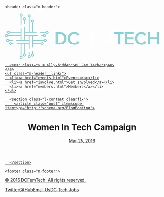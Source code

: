 <!DOCTYPE html>
<html>

  <head>
  <meta charset="utf-8">
  <meta http-equiv="X-UA-Compatible" content="IE=edge">
  <meta name="viewport" content="width=device-width, initial-scale=1">
  <title>Women In Tech Campaign</title>
  <meta name="description" content="">

  <link rel="stylesheet" href="css/main.css">
  <link rel="canonical" href="http://www.allypalanzi.github.io/dcft-website/womenintechcampaign">
  <link rel="icon" type="image/png" href="assets/fav.png">

  
  <script type="text/javascript" src="//code.jquery.com/jquery-1.11.0.min.js"></script>
  <script type="text/javascript" src="//code.jquery.com/jquery-migrate-1.2.1.min.js"></script>

  <!-- slick jquery carousel  -->
  <link rel="stylesheet" type="text/css" href="slick/slick.css"/>
  <link rel="stylesheet" type="text/css" href="slick/slick-theme.css"/>

  <script type="text/javascript" src="slick/slick.min.js"></script>
        
   <script type="text/javascript">
    $(document).ready(function(){
      console.log('ready');
      $('.carousel-wrapper').slick({
        dots: true,
        infinite: true,
        speed: 700,
        autoplay:true,
        autoplaySpeed: 2000,
        arrows:false,
        slidesToShow: 5
      });
    });
  </script>
  

</head>


  <body>

    <header class="m-header">
  <div class="l-wrapper-large">
    <a href="index.html" class="m-header__logo">
      <svg version="1.1" id="Layer_1" xmlns="http://www.w3.org/2000/svg" xmlns:xlink="http://www.w3.org/1999/xlink" x="0px" y="0px"
   viewBox="0 0 744.3 218.9" enable-background="new 0 0 744.3 218.9" xml:space="preserve">
<g class="color2">
  <path fill="#fff" d="M59.6,147.3L59.6,147.3c-0.9-1.3-1.6-2.7-2.4-4.1h0c-1.9-3.6-3.4-7.4-4.4-11.4h0c-0.1-0.4-0.2-0.7-0.3-1.1
    c0-0.1-0.1-0.2-0.1-0.3c-0.1-0.4-0.2-0.7-0.2-1.1c0-0.2-0.1-0.4-0.1-0.6c-0.1-0.3-0.1-0.7-0.2-1h0c0-0.2-0.1-0.3-0.1-0.5
    c-0.1-0.3-0.1-0.6-0.1-0.9c0-0.2-0.1-0.5-0.1-0.7c0-0.4-0.1-0.7-0.1-1.1c0-0.2,0-0.4-0.1-0.5c-0.1-0.5-0.1-1.1-0.1-1.6
    c0-0.2,0-0.3,0-0.5c0-0.4-0.1-0.9-0.1-1.3c0-0.2,0-0.3,0-0.5c0-0.6,0-1.1,0-1.7c0-0.5,0-1,0-1.5c0-0.2,0-0.3,0-0.5
    c0-0.3,0-0.6,0-0.9c0.1-2.3,0.4-4.5,0.8-6.8H48c-0.4,2.1-0.6,4.2-0.7,6.3l0,0c0,0.1,0,0.1,0,0.2c0,0.3,0,0.7,0,1c0,0.2,0,0.4,0,0.5
    c0,0.5,0,1.1,0,1.6c0,0.6,0,1.2,0,1.8c0,0.2,0,0.4,0,0.5c0,0.5,0,0.9,0.1,1.4c0,0.2,0,0.3,0,0.5c0,0.6,0.1,1.2,0.2,1.8
    c0,0.2,0,0.3,0.1,0.5c0,0.4,0.1,0.8,0.2,1.3c0,0.2,0.1,0.5,0.1,0.7c0,0.3,0.1,0.6,0.1,0.8h0c0,0.1,0,0.2,0,0.3
    c0.1,0.4,0.1,0.8,0.2,1.2c0.1,0.3,0.1,0.6,0.2,0.9c0.1,0.3,0.1,0.7,0.2,1c0,0.2,0.1,0.4,0.1,0.5c0,0,0,0,0,0c0,0,0,0,0,0
    c0.2,0.9,0.5,1.9,0.7,2.8l0,0c0.7,2.6,1.7,5,2.7,7.4l0,0c0.2,0.4,0.4,0.8,0.6,1.2c0.1,0.1,0.1,0.2,0.2,0.3c0.5,1.1,1.1,2.2,1.7,3.3
    c0.1,0.1,0.2,0.3,0.2,0.4c4.5,7.9,10.8,14.6,18.5,19.6l0,0c0.9,0.6,1.9,1.2,2.8,1.7v-4.7C69.6,159.6,63.9,153.9,59.6,147.3z"/>
  <path fill="#fff" d="M150.2,89.2L150.2,89.2c0.7,1.1,1.4,2.2,2,3.3c0.1,0.2,0.3,0.5,0.4,0.7h0c1.9,3.6,3.4,7.4,4.5,11.4h0
    c0.3,1.3,0.6,2.7,0.9,4c0,0,0,0,0,0c0.3,1.8,0.6,3.6,0.7,5.5c0,0.1,0,0.2,0,0.4c0,0.3,0,0.7,0.1,1c0,0.2,0,0.5,0,0.7
    c0,0.2,0,0.5,0,0.7c0,0.5,0,1,0,1.5c0,0.5,0,1,0,1.5c0,0.2,0,0.3,0,0.5c0,0.3,0,0.7,0,1c0,0.2,0,0.4,0,0.6c0,0.3,0,0.6-0.1,0.9
    c0,0.2,0,0.5-0.1,0.7c0,0.3-0.1,0.5-0.1,0.8c-0.1,1.1-0.3,2.2-0.5,3.3h4.1c0.1-0.8,0.2-1.5,0.3-2.3l0,0c0-0.2,0-0.4,0.1-0.6
    c0-0.3,0.1-0.6,0.1-0.9c0-0.2,0-0.5,0.1-0.7c0-0.3,0.1-0.7,0.1-1c0-0.2,0-0.4,0-0.6c0-0.4,0-0.8,0.1-1.1c0-0.2,0-0.3,0-0.5
    c0-0.5,0-1.1,0-1.7c0-0.5,0-1.1,0-1.6c0-0.1,0-0.2,0-0.4c0-0.4,0-0.9-0.1-1.3c0-0.1,0-0.2,0-0.3c0-0.5-0.1-1-0.1-1.4
    c0-0.1,0-0.1,0-0.2c-0.1-1.5-0.3-3-0.6-4.5c0,0,0,0,0,0c-0.2-1.2-0.5-2.5-0.7-3.7c0,0,0,0,0,0c-0.2-0.6-0.3-1.3-0.5-1.9
    c0,0,0-0.1,0-0.1c-0.1-0.5-0.3-1-0.4-1.5c0-0.1,0-0.2-0.1-0.2c-0.1-0.4-0.3-0.8-0.4-1.2c-0.8-2.4-1.7-4.7-2.8-6.9
    c-0.2-0.5-0.4-0.9-0.7-1.4c-0.5-0.9-1-1.8-1.5-2.7c-4-6.8-9.3-12.7-15.6-17.4l0,0c-1.7-1.2-3.5-2.4-5.3-3.5v4.7
    C140.5,77.2,146,82.7,150.2,89.2z"/>
  <path fill="#fff" d="M46.1,147.3c-0.6-1.3-1.2-2.7-1.8-4.1c-1.5-3.7-2.6-7.5-3.4-11.4c-0.3-1.3-0.5-2.7-0.7-4.1
    c-0.4-2.8-0.6-5.6-0.6-8.5c0-3.6,0.3-7.1,0.9-10.6h-4.1c-0.5,3.4-0.8,7-0.8,10.6c0,2.9,0.2,5.7,0.5,8.5c0.2,1.4,0.4,2.7,0.6,4.1
    c0.7,3.9,1.8,7.7,3.1,11.4c0.5,1.4,1.1,2.7,1.7,4.1c6.9,15.4,19.2,27.9,34.5,34.9v-4.5C63.1,171.2,52.5,160.5,46.1,147.3z"/>
  <path fill="#fff" d="M173.1,108.7c-0.2-1.4-0.5-2.7-0.8-4.1c-0.9-3.9-2-7.8-3.5-11.4c-0.6-1.4-1.2-2.7-1.8-4.1
    c-6.9-14.2-18.6-25.7-32.9-32.5v4.5c12.1,6.1,22.1,15.9,28.4,28c0.7,1.3,1.3,2.7,1.9,4.1c1.6,3.6,2.9,7.5,3.8,11.4
    c0.3,1.3,0.6,2.7,0.8,4.1c0.6,3.4,0.9,7,0.9,10.6c0,2.9-0.2,5.7-0.6,8.5h4.1c0.3-2.8,0.5-5.6,0.5-8.5
    C173.9,115.7,173.6,112.2,173.1,108.7z"/>
  <path fill="#fff" d="M76.2,60.9c1.3-0.7,2.7-1.3,4.1-1.8c3.7-1.5,7.5-2.7,11.4-3.5c1.3-0.3,2.7-0.5,4.1-0.7c3-0.4,6-0.6,9.1-0.6
    c3.3,0,6.5,0.2,9.7,0.7v-4.1c-3.2-0.4-6.4-0.7-9.7-0.7c-3.1,0-6.1,0.2-9.1,0.6c-1.4,0.2-2.7,0.4-4.1,0.7c-3.9,0.8-7.8,1.9-11.4,3.3
    c-1.4,0.5-2.7,1.1-4.1,1.7c-14.6,6.7-26.5,18.3-33.6,32.8h4.5C53.6,77,63.8,67,76.2,60.9z"/>
  <path fill="#fff" d="M134.1,177.3c-1.3,0.7-2.7,1.3-4.1,1.9c-3.6,1.5-7.5,2.8-11.4,3.6c-1.3,0.3-2.7,0.5-4.1,0.7
    c-3.2,0.5-6.4,0.7-9.7,0.7c-3.1,0-6.1-0.2-9.1-0.6v4.1c3,0.4,6,0.6,9.1,0.6c3.3,0,6.5-0.2,9.7-0.7c1.4-0.2,2.7-0.4,4.1-0.7
    c3.9-0.8,7.8-1.9,11.4-3.4c1.4-0.5,2.7-1.1,4.1-1.7c15-7.1,27.1-19.4,33.9-34.6h-4.5C157.3,160.2,146.9,170.9,134.1,177.3z"/>
  <path fill="#fff" d="M110.5,171.9c-0.4,0-0.8,0.1-1.1,0.1c-0.2,0-0.3,0-0.5,0c-0.3,0-0.6,0-0.9,0.1c-0.3,0-0.5,0-0.8,0
    c-0.2,0-0.4,0-0.6,0c-0.5,0-1,0-1.5,0c-0.5,0-1,0-1.5,0c-0.2,0-0.3,0-0.5,0c-0.3,0-0.7,0-1,0c-0.2,0-0.4,0-0.6,0
    c-0.3,0-0.6,0-0.8-0.1c-0.2,0-0.5,0-0.7-0.1c-0.2,0-0.4,0-0.7-0.1c-1.2-0.1-2.3-0.3-3.4-0.5v4.1c0.8,0.1,1.6,0.2,2.4,0.3l0,0
    c0.2,0,0.3,0,0.5,0.1c0.3,0,0.5,0.1,0.8,0.1c0.2,0,0.5,0,0.7,0.1c0.3,0,0.6,0,0.9,0.1c0.2,0,0.4,0,0.6,0c0.4,0,0.7,0,1.1,0
    c0.2,0,0.3,0,0.5,0c0.5,0,1.1,0,1.6,0c0.5,0,1.1,0,1.6,0c0.3,0,0.5,0,0.8,0c0.3,0,0.5,0,0.8,0c0.4,0,0.7,0,1.1-0.1
    c0.1,0,0.3,0,0.4,0c0.4,0,0.9-0.1,1.3-0.1c0,0,0,0,0,0c1.2-0.1,2.4-0.3,3.6-0.5c1.3-0.2,2.7-0.5,4-0.8c3.9-0.9,7.8-2.3,11.5-4.1
    c0.4-0.2,0.8-0.4,1.2-0.6c0.9-0.4,1.7-0.9,2.6-1.4c6.7-3.9,12.7-9.1,17.4-15.3l0,0c1.4-1.9,2.8-3.9,4-6h-4.7
    c-4.2,6.6-9.8,12.2-16.4,16.4v0.1c-1.3,0.8-2.7,1.6-4,2.3c0,0,0,0,0-0.1c-3.6,1.9-7.4,3.4-11.4,4.4v0c-1.3,0.3-2.7,0.6-4,0.9
    c0,0,0,0,0,0c-1.3,0.2-2.6,0.4-3.9,0.6C110.5,171.9,110.5,171.9,110.5,171.9z"/>
  <path fill="#fff" d="M95.8,65.4c0.3,0,0.6-0.1,0.9-0.1c0.3,0,0.5-0.1,0.8-0.1c0.2,0,0.5-0.1,0.7-0.1c0.5-0.1,1-0.1,1.5-0.2
    c0.2,0,0.3,0,0.5,0c0.4,0,0.8-0.1,1.1-0.1c0.2,0,0.4,0,0.6,0c0.4,0,0.8,0,1.1-0.1c0.2,0,0.3,0,0.5,0c0.5,0,1.1,0,1.6,0
    c0.5,0,1.1,0,1.6,0c0.2,0,0.3,0,0.5,0c0.4,0,0.8,0,1.1,0.1c0.2,0,0.4,0,0.5,0c0.4,0,0.7,0.1,1.1,0.1c0.2,0,0.4,0,0.5,0
    c0.5,0,1,0.1,1.5,0.2c0.9,0.1,1.8,0.2,2.6,0.4v-4.1c-0.6-0.1-1.3-0.2-1.9-0.3l0,0c-0.1,0-0.1,0-0.2,0c-0.5-0.1-1.1-0.1-1.6-0.2
    c-0.2,0-0.4,0-0.5,0c-0.4,0-0.8-0.1-1.2-0.1c-0.2,0-0.4,0-0.6,0c-0.4,0-0.8,0-1.2-0.1c-0.2,0-0.3,0-0.5,0c-0.6,0-1.2,0-1.7,0
    c-0.6,0-1.2,0-1.7,0c-0.2,0-0.4,0-0.5,0c-0.4,0-0.8,0-1.2,0.1c-0.2,0-0.4,0-0.6,0c-0.4,0-0.9,0.1-1.3,0.1c-0.2,0-0.3,0-0.5,0
    c-0.5,0.1-1.1,0.1-1.6,0.2c-0.2,0-0.4,0.1-0.6,0.1c-0.3,0-0.7,0.1-1,0.1c-0.1,0-0.1,0-0.2,0c-0.2,0-0.4,0.1-0.6,0.1
    c-0.2,0-0.5,0.1-0.7,0.1c-0.3,0.1-0.6,0.1-1,0.2c0,0,0,0-0.1,0c-0.5,0.1-1.1,0.2-1.6,0.4c-0.6,0.1-1.1,0.3-1.7,0.4l0,0
    c-2.8,0.8-5.6,1.7-8.3,2.9l0,0c-0.5,0.2-1,0.4-1.5,0.7c-1.4,0.7-2.7,1.4-4.1,2.1C68.6,72.6,62,78.7,57,86l0,0c-0.7,1-1.3,2.1-2,3.1
    h4.8c4.2-6.5,9.8-12.1,16.4-16.2v0c1.2-0.7,2.3-1.4,3.6-2.1c0.2-0.1,0.3-0.2,0.5-0.3v0c3.6-1.9,7.4-3.3,11.4-4.4v0
    c1.2-0.3,2.3-0.5,3.5-0.8C95.3,65.5,95.5,65.4,95.8,65.4C95.7,65.4,95.7,65.4,95.8,65.4C95.7,65.4,95.7,65.4,95.8,65.4z"/>
  <path fill="#fff" d="M367,150.4V90.2h38.2v4.7h-33v22.3h32.4v4.7h-32.4v28.5H367z"/>
  <path fill="#fff" d="M413.8,150.4V90.2H452v4.7h-33v22.3h32.4v4.7H419v23.8h33v4.7H413.8z"/>
  <path fill="#fff" d="M513.9,150.4V97.2L492,150.4h-2l-22-53.2v53.2h-5.1V90.2h7.7l20.5,49.6l20.4-49.6h7.8v60.2H513.9z"/>
</g>
<g class="color1">
  <path fill="#8ED2D4" d="M134.1,194.4v-12.6c-1.3,0.6-2.7,1.2-4.1,1.7v10.8c-3,0.9-5.2,3.6-5.2,6.9c0,4,3.2,7.2,7.2,7.2
    c4,0,7.2-3.2,7.2-7.2C139.2,198,137,195.3,134.1,194.4z M132,204.5c-1.7,0-3.1-1.4-3.1-3.1c0-1.7,1.4-3.1,3.1-3.1
    c1.7,0,3.1,1.4,3.1,3.1C135.2,203,133.8,204.5,132,204.5z"/>
  <path fill="#8ED2D4" d="M118.6,202.4V187c-1.3,0.3-2.7,0.5-4.1,0.7v14.7c-3,0.9-5.2,3.6-5.2,6.9c0,4,3.2,7.2,7.2,7.2
    c4,0,7.2-3.2,7.2-7.2C123.7,206,121.5,203.3,118.6,202.4z M116.5,212.4c-1.7,0-3.1-1.4-3.1-3.1c0-1.7,1.4-3.1,3.1-3.1
    c1.7,0,3.1,1.4,3.1,3.1C119.7,211,118.2,212.4,116.5,212.4z"/>
  <g>
    <path fill="#8ED2D4" d="M32.8,143.2c-0.9-3-3.6-5.2-6.9-5.2c-4,0-7.2,3.2-7.2,7.2c0,4,3.2,7.2,7.2,7.2c3.3,0,6-2.2,6.9-5.2h8.9
      c-0.6-1.3-1.1-2.7-1.7-4.1H32.8z M25.9,148.4c-1.7,0-3.1-1.4-3.1-3.1c0-1.7,1.4-3.1,3.1-3.1c1.7,0,3.1,1.4,3.1,3.1
      C29.1,147,27.6,148.4,25.9,148.4z"/>
    <path fill="#8ED2D4" d="M36.9,131.8c-0.2-1.3-0.5-2.7-0.6-4.1h-17c-0.9-3-3.6-5.2-6.9-5.2c-4,0-7.2,3.2-7.2,7.2
      c0,4,3.2,7.2,7.2,7.2c3.3,0,6-2.2,6.9-5.2H36.9z M12.4,132.9c-1.7,0-3.1-1.4-3.1-3.1c0-1.7,1.4-3.1,3.1-3.1c1.7,0,3.1,1.4,3.1,3.1
      C15.5,131.5,14.1,132.9,12.4,132.9z"/>
    <path fill="#8ED2D4" d="M76.2,14v42.4c1.3-0.6,2.7-1.2,4.1-1.7V14.2c3.1-0.8,5.4-3.6,5.4-7c0-4-3.2-7.2-7.2-7.2
      c-4,0-7.2,3.2-7.2,7.2C71.3,10.4,73.4,13.1,76.2,14z M78.5,4.1c1.7,0,3.1,1.4,3.1,3.1c0,1.7-1.4,3.1-3.1,3.1
      c-1.7,0-3.1-1.4-3.1-3.1C75.4,5.5,76.8,4.1,78.5,4.1z"/>
    <path fill="#8ED2D4" d="M91.7,31.5v20c1.3-0.3,2.7-0.5,4.1-0.7V31.5c3-0.9,5.2-3.6,5.2-6.9c0-4-3.2-7.2-7.2-7.2
      c-4,0-7.2,3.2-7.2,7.2C86.5,27.9,88.7,30.6,91.7,31.5z M93.7,21.5c1.7,0,3.1,1.4,3.1,3.1c0,1.7-1.4,3.1-3.1,3.1
      c-1.7,0-3.1-1.4-3.1-3.1C90.6,22.9,92,21.5,93.7,21.5z"/>
    <path fill="#8ED2D4" d="M203.6,84c-3.3,0-6,2.2-6.9,5.2H167c0.6,1.3,1.2,2.7,1.8,4.1h27.9c0.9,3,3.6,5.2,6.9,5.2
      c4,0,7.2-3.2,7.2-7.2C210.8,87.2,207.6,84,203.6,84z M203.6,94.4c-1.7,0-3.1-1.4-3.1-3.1c0-1.7,1.4-3.1,3.1-3.1
      c1.7,0,3.1,1.4,3.1,3.1C206.7,92.9,205.3,94.4,203.6,94.4z"/>
    <path fill="#8ED2D4" d="M191,113.9c4,0,7.2-3.2,7.2-7.2c0-4-3.2-7.2-7.2-7.2c-3.3,0-6,2.2-6.9,5.2h-11.8c0.3,1.3,0.5,2.7,0.8,4.1
      h11.1C185,111.7,187.8,113.9,191,113.9z M191,103.5c1.7,0,3.1,1.4,3.1,3.1c0,1.7-1.4,3.1-3.1,3.1c-1.7,0-3.1-1.4-3.1-3.1
      C187.9,104.9,189.3,103.5,191,103.5z"/>
    <path fill="#8ED2D4" d="M195.1,122.6c-3.3,0-6,2.2-6.9,5.2h-54.2v-19c0,0,23.8,0,23.9,0c0,0,0,0,0,0c-0.2-1.3-0.5-2.7-0.9-4h0
      h-40.5H95.7V93.2h56.9h0c-0.1-0.2-0.3-0.5-0.4-0.7c-0.6-1.1-1.3-2.2-2-3.3h0h-16.2V43.3c3-0.9,5.2-3.6,5.2-6.9
      c0-4-3.2-7.2-7.2-7.2c-4,0-7.2,3.2-7.2,7.2c0,3.3,2.2,6,5.2,6.9v45.9h-11.4V18c3-0.9,5.2-3.6,5.2-6.9c0-4-3.2-7.2-7.2-7.2
      c-4,0-7.2,3.2-7.2,7.2c0,3.3,2.2,6,5.2,6.9v71.2H95.7V65.4c0,0,0,0-0.1,0c-0.2,0-0.3,0.1-0.5,0.1c-1.2,0.2-2.3,0.5-3.5,0.8v0v61.5
      H80.3V70.6v0c-0.2,0.1-0.3,0.2-0.5,0.3c-1.2,0.6-2.4,1.3-3.6,2.1v0v16.2H23.8c-0.9-3-3.6-5.2-6.9-5.2c-4,0-7.2,3.2-7.2,7.2
      c0,4,3.2,7.2,7.2,7.2c3.3,0,6-2.2,6.9-5.2h52.4v11.4H14.1c-0.8-3.1-3.6-5.3-6.9-5.3c-4,0-7.2,3.2-7.2,7.2c0,4,3.2,7.2,7.2,7.2
      c3.2,0,5.9-2.1,6.9-5h62.2v19H52h0c0.1,0.3,0.1,0.7,0.2,1c0,0.2,0.1,0.4,0.1,0.6c0.1,0.4,0.2,0.7,0.2,1.1c0,0.1,0.1,0.2,0.1,0.3
      c0.1,0.4,0.2,0.7,0.3,1.1h0h61.6v11.4H57.3h0c0.7,1.4,1.5,2.7,2.3,4.1h0h16.6v57.5c-3,0.9-5.2,3.6-5.2,6.9c0,4,3.2,7.2,7.2,7.2
      c4,0,7.2-3.2,7.2-7.2c0-3.3-2.2-6-5.2-6.9v-57.5h11.4V194c-3,0.9-5.2,3.6-5.2,6.9c0,4,3.2,7.2,7.2,7.2c4,0,7.2-3.2,7.2-7.2
      c0-3.3-2.2-6-5.2-6.9v-46.7h18.8v24c0,0,0,0.1,0,0.1c0,0,0,0,0,0c1.4-0.2,2.7-0.5,4-0.9v0v-61.8H130v57.1c0,0.1,0,0.2,0,0.2
      c0,0,0,0,0,0.1c1.4-0.7,2.7-1.5,4-2.3v-0.1v-16.4h39.4c0.9,3,3.6,5.2,6.9,5.2c4,0,7.2-3.2,7.2-7.2c0-4-3.2-7.2-7.2-7.2
      c-0.6,0-1.1,0.1-1.6,0.2c-2.5,0.6-4.6,2.5-5.3,5h-39.4v-11.4h54.2c0.9,3,3.6,5.2,6.9,5.2c4,0,7.2-3.2,7.2-7.2
      C202.3,125.8,199.1,122.6,195.1,122.6z M128.9,36.4c0-1.7,1.4-3.1,3.1-3.1c1.7,0,3.1,1.4,3.1,3.1c0,1.7-1.4,3.1-3.1,3.1
      C130.3,39.5,128.9,38.1,128.9,36.4z M113.4,11.1c0-1.7,1.4-3.1,3.1-3.1c1.7,0,3.1,1.4,3.1,3.1c0,1.7-1.4,3.1-3.1,3.1
      C114.8,14.2,113.4,12.8,113.4,11.1z M16.9,94.4c-1.7,0-3.1-1.4-3.1-3.1c0-1.7,1.4-3.1,3.1-3.1c1.7,0,3.1,1.4,3.1,3.1
      C20.1,92.9,18.7,94.4,16.9,94.4z M7.2,109.7c-1.7,0-3.1-1.4-3.1-3.1c0-1.7,1.4-3.1,3.1-3.1c1.7,0,3.1,1.4,3.1,3.1
      C10.3,108.3,8.9,109.7,7.2,109.7z M81.4,211.7c0,1.7-1.4,3.1-3.1,3.1c-1.7,0-3.1-1.4-3.1-3.1c0-1.7,1.4-3.1,3.1-3.1
      C80,208.5,81.4,209.9,81.4,211.7z M96.9,200.9c0,1.7-1.4,3.1-3.1,3.1c-1.7,0-3.1-1.4-3.1-3.1c0-1.7,1.4-3.1,3.1-3.1
      C95.4,197.8,96.9,199.2,96.9,200.9z M114.5,127.7H95.7v-19h18.8V127.7z M178.8,142.6c0.5-0.3,1-0.5,1.6-0.5c1.7,0,3.1,1.4,3.1,3.1
      c0,1.7-1.4,3.1-3.1,3.1c-1.4,0-2.5-0.9-3-2.1c-0.1-0.3-0.2-0.7-0.2-1C177.2,144.1,177.8,143.1,178.8,142.6z M195.1,132.9
      c-1.7,0-3.1-1.4-3.1-3.1c0-1.7,1.4-3.1,3.1-3.1c1.7,0,3.1,1.4,3.1,3.1C198.3,131.5,196.8,132.9,195.1,132.9z"/>
    <path fill="#8ED2D4" d="M243.7,150.4V90.2h22.4c18.8,0,31.5,12.5,31.5,30.1c0,17.7-12.7,30.1-31.5,30.1H243.7z M286.8,120.4
      c0-11.6-7.2-20.8-20.7-20.8h-11.8v41.6h11.8C279.2,141.1,286.8,131.7,286.8,120.4z"/>
    <path fill="#8ED2D4" d="M303.5,120.4c0-18.5,13.8-31.1,31.6-31.1c12.2,0,19.7,6.3,24.2,13.5l-9,4.6c-2.9-5-8.7-8.8-15.2-8.8
      c-11.9,0-20.8,9.1-20.8,21.8c0,12.6,8.8,21.8,20.8,21.8c6.5,0,12.3-3.7,15.2-8.8l9,4.6c-4.6,7.2-12,13.5-24.2,13.5
      C317.3,151.5,303.5,138.9,303.5,120.4z"/>
    <path fill="#8ED2D4" d="M545.8,150.4V99.5h-18.2v-9.3h47v9.3h-18.2v50.9H545.8z"/>
    <path fill="#8ED2D4" d="M581.1,150.4V90.2h41.2v9.3h-30.7v15.6h30.1v9.3h-30.1v16.7h30.7v9.3H581.1z"/>
    <path fill="#8ED2D4" d="M628.7,120.4c0-18.5,13.8-31.1,31.6-31.1c12.2,0,19.7,6.3,24.2,13.5l-9,4.6c-2.9-5-8.7-8.8-15.2-8.8
      c-11.9,0-20.8,9.1-20.8,21.8c0,12.6,8.8,21.8,20.8,21.8c6.5,0,12.3-3.7,15.2-8.8l9,4.6c-4.6,7.2-12,13.5-24.2,13.5
      C642.5,151.5,628.7,138.9,628.7,120.4z"/>
    <path fill="#8ED2D4" d="M733.7,150.4v-26.3h-31.3v26.3h-10.6V90.2h10.6v24.6h31.3V90.2h10.6v60.2H733.7z"/>
  </g>
</g>
</svg>

      <span class="visually-hidden">DC Fem Tech</span>
    </a>
    <ul class="m-header__links">
      <li><a href="events.html">Events</a></li>
      <li><a href="involve.html">Get Involved</a></li>
      <li><a href="members.html">Members</a></li>
    </ul>
  </div>
</header>

      <section class="l-content clearfix">
        <article class="post" itemscope itemtype="http://schema.org/BlogPosting">

  <header class="post-header">
    <h1 class="post-title" itemprop="name headline">Women In Tech Campaign</h1>
    <p class="post-meta"><time datetime="2016-03-25T18:50:53-04:00" itemprop="datePublished">Mar 25, 2016</time></p>
  </header>

  <div class="post-content" itemprop="articleBody">
    
  </div>

</article>

      </section>

    <footer class="m-footer">
  <div class="l-wrapper">
    <p>&copy; 2016 DCFemTech. All rights reserved.</p>
    <p><a href="https://twitter.com/dcfemtech">Twitter</a><a href="https://github.com/dcfemtech">GitHub</a><a href="mailto:dcfemtech@gamil.com">Email Us</a><a href="https://www.linkedin.com/groups?home=&gid=8140104">DC Tech Jobs</a></p>
  </div>
</footer>

  </body>

</html>
